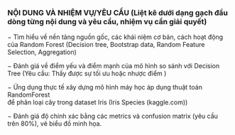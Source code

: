 ### NỘI DUNG VÀ NHIỆM VỤ/YÊU CẦU (Liệt kê dưới dạng gạch đầu dòng từng nội dung và yêu cầu, nhiệm vụ cần giải quyết)
−	Tìm hiểu về nền tảng nguồn gốc, các khái niệm cơ bản, cách hoạt động của 
Random Forest (Decision tree, Bootstrap data, Random Feature Selection, 
Aggregation) 

− Đánh giá về điểm yếu và điểm mạnh của mô hình so sánh với Decision Tree (Yêu 
cầu: Thấy được sự tối ưu hoặc nhược điểm ) 

− Ứng dụng thực tế xây dựng mô hình máy học áp dụng thuật toán RandomForest  
để phân loại cây trong dataset Iris (Iris Species (kaggle.com)) 

− Đánh giá độ chính xác bằng các metrics và confusion matrix (yêu cầu trên 80%), 
vẽ biểu đồ minh họa.
